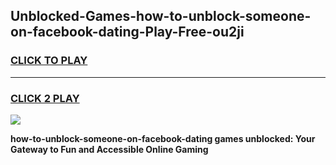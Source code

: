 
## Unblocked-Games-how-to-unblock-someone-on-facebook-dating-Play-Free-ou2ji
<h3>
<a href="https://premium76.site?title=how-to-unblock-someone-on-facebook-dating&ref=21A">CLICK TO PLAY</a></h3>
<hr>

<h3>
<a href="https://premium76.site?title=how-to-unblock-someone-on-facebook-dating&ref=21A">CLICK 2 PLAY</a>
  
</h3>

<a href="https://premium76.site?title=how-to-unblock-someone-on-facebook-dating&ref=21A"><img src="https://clearcache.store/games.png"></a>


**how-to-unblock-someone-on-facebook-dating games unblocked: Your Gateway to Fun and Accessible Online Gaming**

